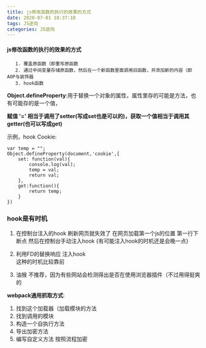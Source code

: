 ```yaml
---
title: js修改函数的执行的效果的方式
date: 2020-07-01 18:37:18
tags: JS逆向
categories: JS逆向
---
```


#### js修改函数的执行的效果的方式

       1. 覆盖原函数（即重写原函数
       2. 通过中间变量存储原函数，然后在一个新函数里面调用旧函数，并添加新的内容（即AOP与装饰器 
       3. hook函数

**Object.defineProperty**:用于替换一个对象的属性，属性里存的可能是方法，也有可能存的是一个值，

**赋值 '=' 相当于调用了setter(写成set也是可以的)，获取一个值相当于调用其getter(也可以写成get)**

示例，hook Cookie:

```
var temp = "";
Object.defineProperty(document,'cookie',{
	set: function(val){
		console.log(val);
		temp = val;
		return val;
	},
	get:function(){
		return temp;
	}
})
```

<h3>hook是有时机</h3>

1. 在控制台注入的hook  刷新网页就失效了
   在网页加载第一个js的位置 第一行下断点 然后在控制台手动注入hook
   {有可能注入hook的时机还是会晚一点}

2. 利用FD的替换响应 注入hook  
   这种的时机比较靠前
3. 油猴 不推荐，因为有些网站会检测得出是否在使用浏览器插件（不过用得挺爽的

**webpack通用抓取方式**:

1. 找到这个加载器（加载模块的方法
2. 找到调用的模块
3. 构造一个自执行方法   
4. 导出加密方法
5. 编写自定义方法 按照流程加密